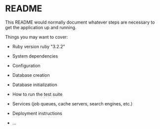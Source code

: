 # README

This README would normally document whatever steps are necessary to get the
application up and running.

Things you may want to cover:

- Ruby version
  ruby "3.2.2"

- System dependencies

- Configuration

- Database creation

- Database initialization

- How to run the test suite

- Services (job queues, cache servers, search engines, etc.)

- Deployment instructions

- ...
